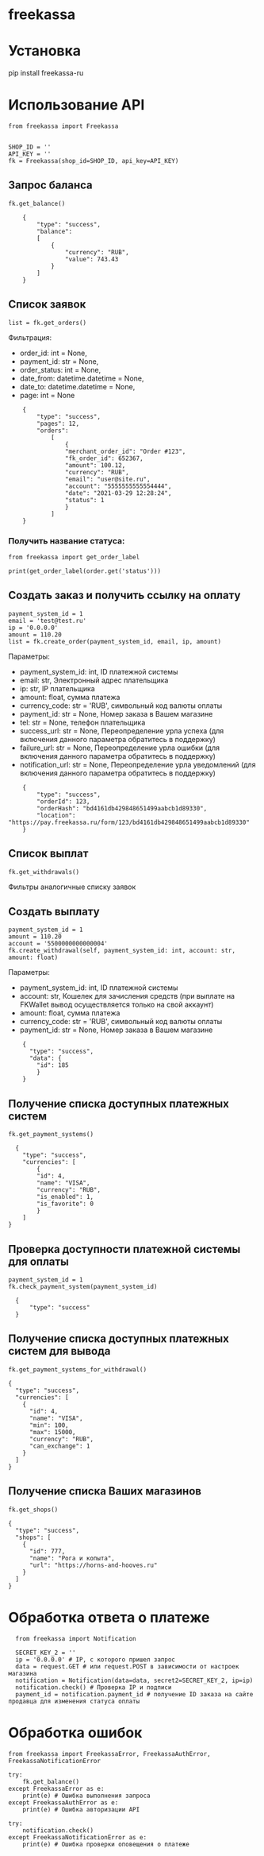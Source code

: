 # freekassa

# Установка

pip install freekassa-ru

# Использование API

```
from freekassa import Freekassa


SHOP_ID = ''
API_KEY = ''
fk = Freekassa(shop_id=SHOP_ID, api_key=API_KEY)
```

## Запрос баланса

```
fk.get_balance() 
```

```
    {
        "type": "success",
        "balance": 
        [
            {
                "currency": "RUB",
                "value": 743.43
            }
        ]
    }
```

## Список заявок

```
list = fk.get_orders()
```

Фильтрация:

- order_id: int = None,
- payment_id: str = None,
- order_status: int = None,
- date_from: datetime.datetime = None,
- date_to: datetime.datetime = None,
- page: int = None

```
    {
        "type": "success",
        "pages": 12,
        "orders": 
            [
                {
                "merchant_order_id": "Order #123",
                "fk_order_id": 652367,
                "amount": 100.12,
                "currency": "RUB",
                "email": "user@site.ru",
                "account": "5555555555554444",
                "date": "2021-03-29 12:28:24",
                "status": 1
                }
            ]
    }
```

### Получить название статуса:

```
from freekassa import get_order_label

print(get_order_label(order.get('status')))
```

## Создать заказ и получить ссылку на оплату

```
payment_system_id = 1
email = 'test@test.ru'
ip = '0.0.0.0'
amount = 110.20
list = fk.create_order(payment_system_id, email, ip, amount)
```

Параметры:

- payment_system_id: int, ID платежной системы
- email: str, Электронный адрес плательщика
- ip: str, IP плательщика
- amount: float, сумма платежа
- currency_code: str = 'RUB', символьный код валюты оплаты
- payment_id: str = None, Номер заказа в Вашем магазине
- tel: str = None, телефон плательщика
- success_url: str = None, Переопределение урла успеха (для включения данного параметра обратитесь в поддержку)
- failure_url: str = None, Переопределение урла ошибки (для включения данного параметра обратитесь в поддержку)
- notification_url: str = None, Переопределение урла уведомлений (для включения данного параметра обратитесь в
  поддержку)

```
    {
        "type": "success",
        "orderId": 123,
        "orderHash": "bd4161db429848651499aabcb1d89330",
        "location": "https://pay.freekassa.ru/form/123/bd4161db429848651499aabcb1d89330"
    }
```

## Список выплат

```
fk.get_withdrawals()
```

Фильтры аналогичные списку заявок

## Создать выплату

```
payment_system_id = 1
amount = 110.20
account = '5500000000000004'
fk.create_withdrawal(self, payment_system_id: int, account: str, amount: float)
```

Параметры:

- payment_system_id: int, ID платежной системы
- account: str, Кошелек для зачисления средств (при выплате на FKWallet вывод осуществляется только на свой аккаунт)
- amount: float, сумма платежа
- currency_code: str = 'RUB', символьный код валюты оплаты
- payment_id: str = None, Номер заказа в Вашем магазине

```
    {
      "type": "success",
      "data": {
        "id": 185
        }
    }
```

## Получение списка доступных платежных систем

```
fk.get_payment_systems() 
```

```
  {
    "type": "success",
    "currencies": [
        {
        "id": 4,
        "name": "VISA",
        "currency": "RUB",
        "is_enabled": 1,
        "is_favorite": 0
        }
    ]
}
```

## Проверка доступности платежной системы для оплаты

```
payment_system_id = 1
fk.check_payment_system(payment_system_id)
```

```
  {
      "type": "success"
  }
```

## Получение списка доступных платежных систем для вывода

```
fk.get_payment_systems_for_withdrawal() 
```

```
{
  "type": "success",
  "currencies": [
    {
      "id": 4,
      "name": "VISA",
      "min": 100,
      "max": 15000,
      "currency": "RUB",
      "can_exchange": 1
    }
  ]
}
```

## Получение списка Ваших магазинов

```
fk.get_shops() 
```

```
{
  "type": "success",
  "shops": [
    {
      "id": 777,
      "name": "Рога и копыта",
      "url": "https://horns-and-hooves.ru"
    }
  ]
}
```

# Обработка ответа о платеже

```
  from freekassa import Notification
  
  SECRET_KEY_2 = ''
  ip = '0.0.0.0' # IP, с которого пришел запрос
  data = request.GET # или request.POST в зависимости от настроек магазина
  notification = Notification(data=data, secret2=SECRET_KEY_2, ip=ip)
  notification.check() # Проверка IP и подписи
  payment_id = notification.payment_id # получение ID заказа на сайте продавца для изменения статуса оплаты
```

# Обработка ошибок

```
from freekassa import FreekassaError, FreekassaAuthError, FreekassaNotificationError

try:
    fk.get_balance()
except FreekassaError as e:
    print(e) # Ошибка выполнения запроса
except FreekassaAuthError as e:
    print(e) # Ошибка авторизации API
    
try:
    notification.check()
except FreekassaNotificationError as e:
    print(e) # Ошибка проверки оповещения о платеже
```